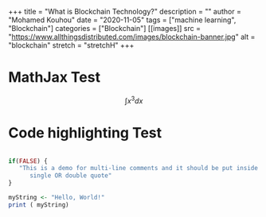 +++
title = "What is Blockchain Technology?"
description = ""
author = "Mohamed Kouhou"
date = "2020-11-05"
tags = ["machine learning", "Blockchain"]
categories = ["Blockchain"]
[[images]]
  src = "https://www.allthingsdistributed.com/images/blockchain-banner.jpg"
  alt = "blockchain"
  stretch = "stretchH"
+++


# MathJax Test 

$$\int x^3 dx$$

# Code highlighting Test 

```r

if(FALSE) {
   "This is a demo for multi-line comments and it should be put inside either a 
      single OR double quote"
}

myString <- "Hello, World!"
print ( myString)

```